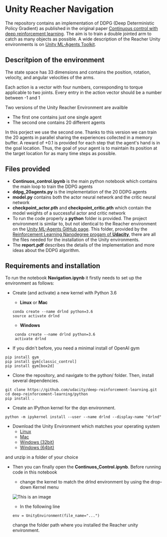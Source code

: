 # Unity Reacher Navigation
The repository contains an implementation of DDPG (Deep Deterministic Policy Gradient) as published in the original paper [Continuous control with deep reinforcement learning](https://arxiv.org/abs/1509.02971).
The aim is to train a double jointed arm to catch as many objects as possible.
A wide description of the Reacher Unity environments is on [Unity ML-Agents Toolkit](https://github.com/Unity-Technologies/ml-agents).


## Descritpion of the environment

The state space has 33 dimensions and contains the position, rotation, velocity, and angular velocities of the arms.

Each action is a vector with four numbers, corresponding to torque applicable to two joints. Every entry in the action vector should be a number between -1 and 1

Two versions of the Unity Reacher Environment are availble

- The first one contains just one single agent
- The second one contains 20 different agents

In this porject we use the second one. Thanks to this version we can train the 20 agents in parallel sharing the experiences collected in a memory buffer. 
 A reward of +0.1 is provided for each step that the agent's hand is in the goal location. Thus, the goal of your agent is to maintain its position at the target location for as many time steps as possible.

## Files provided

- **Continuos_control.ipynb** is the main python notebook which contains the main loop to train the DDPG agents
- **ddpg_20agents.py** is the implementation of the 20 DDPG agents
- **model.py** contains both the actor neural network and the critic neural network
- **checkpoint_actor.pth** and **checkpoint_critic.pth** which contain the model weights of a successful actor and critic network
- To run the code properly a **python** folder is provided. The project environment is similar to, but not identical to the Reacher environment on the [Unity ML-Agents GitHub page](https://github.com/Unity-Technologies/ml-agents). This folder, provided by the [Reinforcement Learning Nanodegree progam of **Udacity**]( https://www.udacity.com/course/deep-reinforcement-learning-nanodegree--nd893), there are all the files needed for the installation of the Unity environments. 
- The **report.pdf** describes the details of the implementation and more ideas about the DDPG algorithm.

## Requirements and installation

To run the notebook **Navigation.ipynb** it firstly needs to set up the environment as follows:

- Create (and activate) a new kernel with Python 3.6
    - **Linux** or **Mac**
   ```
   conda create --name drlnd python=3.6
   source activate drlnd
    ```  
    - **Windows**
   ```
    conda create --name drlnd python=3.6
    activate drlnd
   ```

- If you didn't before, you need a minimal install of OpenAI gym
```
pip install gym
pip install gym[classic_control]
pip install gym[box2d]
```

- Clone the repository, and navigate to the python/ folder. Then, install several dependencies.
```
git clone https://github.com/udacity/deep-reinforcement-learning.git
cd deep-reinforcement-learning/python
pip install .
```

- Create an IPython kernel for the dqn environment.
```
python -m ipykernel install --user --name drlnd --display-name "drlnd"
```

- Download the Unity Environment which matches your operating system
    - [Linux](https://s3-us-west-1.amazonaws.com/udacity-drlnd/P2/Reacher/Reacher_Linux.zip)
    - [Mac](https://s3-us-west-1.amazonaws.com/udacity-drlnd/P2/Reacher/Reacher.app.zip)
    - [Windows (32bit)](https://s3-us-west-1.amazonaws.com/udacity-drlnd/P2/Reacher/Reacher_Windows_x86.zip)
    - [Windows (64bit)](https://s3-us-west-1.amazonaws.com/udacity-drlnd/P2/Reacher/Reacher_Windows_x86_64.zip)

and unzip in a folder of your choice

- Then you can finally open the **Continuos_Control.ipynb**. Before running code in this notebook
    - change the kernel to match the drlnd environment by using the drop-down Kernel menu
    
    ![This is an image](https://user-images.githubusercontent.com/10624937/42386929-76f671f0-8106-11e8-9376-f17da2ae852e.png)
 
    - In the following line
    ```
    env = UnityEnvironment(file_name="...")
    ```
    change the folder path where you installed the Reacher unity environment.
